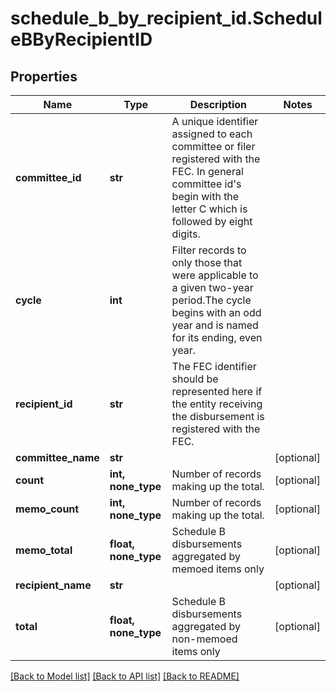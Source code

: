 # schedule_b_by_recipient_id.ScheduleBByRecipientID

## Properties
Name | Type | Description | Notes
------------ | ------------- | ------------- | -------------
**committee_id** | **str** |  A unique identifier assigned to each committee or filer registered with the FEC. In general committee id&#39;s begin with the letter C which is followed by eight digits.  |
**cycle** | **int** |  Filter records to only those that were applicable to a given two-year period.The cycle begins with an odd year and is named for its ending, even year.  |
**recipient_id** | **str** | The FEC identifier should be represented here if the entity receiving the disbursement is registered with the FEC. |
**committee_name** | **str** |  | [optional]
**count** | **int, none_type** |  Number of records making up the total.  | [optional]
**memo_count** | **int, none_type** |  Number of records making up the total.  | [optional]
**memo_total** | **float, none_type** |  Schedule B disbursements aggregated by memoed items only  | [optional]
**recipient_name** | **str** |  | [optional]
**total** | **float, none_type** |  Schedule B disbursements aggregated by non-memoed items only  | [optional]

[[Back to Model list]](../README.md#documentation-for-models) [[Back to API list]](../README.md#documentation-for-api-endpoints) [[Back to README]](../README.md)
